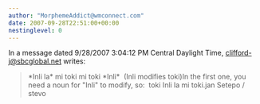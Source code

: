 ```yaml
---
author: "MorphemeAddict@wmconnect.com"
date: 2007-09-28T22:51:00+00:00
nestinglevel: 0
---
```

In a message dated 9/28/2007 3:04:12 PM Central Daylight Time, [clifford-j@sbcglobal.net](mailto://clifford-j@sbcglobal.net) writes:

> \*Inli la\* mi toki
> mi toki \*Inli\*  (Inli modifies toki)In the first one, you need a noun for "Inli" to modify, so:  toki Inli la mi toki.jan Setepo / stevo